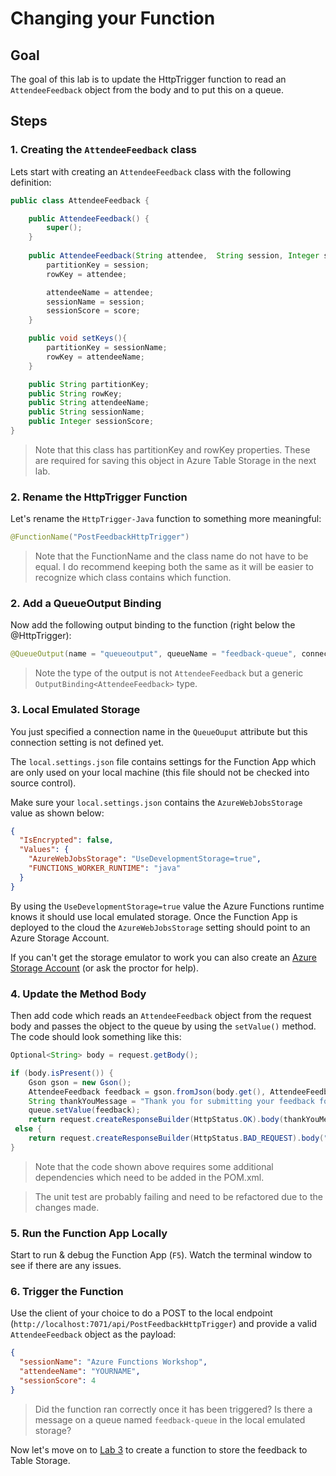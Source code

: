 # Changing your Function

## Goal

The goal of this lab is to update the HttpTrigger function to read an `AttendeeFeedback` object from the body and to put this on a queue.

## Steps

### 1. Creating the `AttendeeFeedback` class

Lets start with creating an `AttendeeFeedback` class with the following definition: 

```java
public class AttendeeFeedback {

    public AttendeeFeedback() {
        super();
    }
    
    public AttendeeFeedback(String attendee,  String session, Integer score) {
        partitionKey = session;
        rowKey = attendee;

        attendeeName = attendee;
        sessionName = session;
        sessionScore = score;
    }

    public void setKeys(){
        partitionKey = sessionName;
        rowKey = attendeeName;
    }

    public String partitionKey;
    public String rowKey;
    public String attendeeName;
    public String sessionName;
    public Integer sessionScore;
}
```

> Note that this class has partitionKey and rowKey properties. These are required for saving this object in Azure Table Storage in the next lab.

### 2. Rename the HttpTrigger Function

Let's rename the `HttpTrigger-Java` function to something more meaningful:

```java
@FunctionName("PostFeedbackHttpTrigger")
```

> Note that the FunctionName and the class name do not have to be equal. 
I do recommend keeping both the same as it will be easier to recognize which class contains which function.

### 2. Add a QueueOutput Binding

Now add the following output binding to the function (right below the @HttpTrigger):

```java
@QueueOutput(name = "queueoutput", queueName = "feedback-queue", connection = "AzureWebJobsStorage") OutputBinding<AttendeeFeedback> queue,
```

> Note the type of the output is not `AttendeeFeedback` but a generic `OutputBinding<AttendeeFeedback>` type.

### 3. Local Emulated Storage

You just specified a connection name in the `QueueOuput` attribute but this connection setting is not defined yet.

The `local.settings.json` file contains settings for the Function App which are only used on your local machine (this file should not be checked into source control).

Make sure your `local.settings.json` contains the `AzureWebJobsStorage` value as shown below:

```json
{
  "IsEncrypted": false,
  "Values": {
    "AzureWebJobsStorage": "UseDevelopmentStorage=true",
    "FUNCTIONS_WORKER_RUNTIME": "java"
  }
}
```

By using the `UseDevelopmentStorage=true` value the Azure Functions runtime knows it should use local emulated storage. Once the Function App is deployed to the cloud the `AzureWebJobsStorage` setting should point to an Azure Storage Account.

If you can't get the storage emulator to work you can also create an [Azure Storage Account](https://docs.microsoft.com/en-us/azure/storage/common/storage-quickstart-create-account?tabs=azure-portal) (or ask the proctor for help).

### 4. Update the Method Body

Then add code which reads an `AttendeeFeedback` object from the request body and passes the object to the queue by using the `setValue()` method. The code should look something like this:

```java
Optional<String> body = request.getBody(); 

if (body.isPresent()) {
    Gson gson = new Gson();
    AttendeeFeedback feedback = gson.fromJson(body.get(), AttendeeFeedback.class);
    String thankYouMessage = "Thank you for submitting your feedback for session '" + feedback.sessionName + ".";
    queue.setValue(feedback);
    return request.createResponseBuilder(HttpStatus.OK).body(thankYouMessage).build();
 else {
    return request.createResponseBuilder(HttpStatus.BAD_REQUEST).body("Please provide an AttendeeFeedback object to the request body").build();
}
```

> Note that the code shown above requires some additional dependencies which need to be added in the POM.xml.

> The unit test are probably failing and need to be refactored due to the changes made.

### 5. Run the Function App Locally

Start to run & debug the Function App (`F5`). Watch the terminal window to see if there are any issues.

### 6. Trigger the Function

Use the client of your choice to do a POST to the local endpoint (`http://localhost:7071/api/PostFeedbackHttpTrigger`) and provide a valid `AttendeeFeedback` object as the payload:

```json
{
  "sessionName": "Azure Functions Workshop",
  "attendeeName": "YOURNAME",
  "sessionScore": 4
}
```

> Did the function ran correctly once it has been triggered? Is there a message on a queue named `feedback-queue` in the local emulated storage?

Now let's move on to [Lab 3](lab3.md) to create a function to store the feedback to Table Storage.